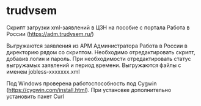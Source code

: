 # trudvsem

Скрипт загрузки xml-заявлений в ЦЗН на пособие с портала Работа в России (https://adm.trudvsem.ru/) 

Выгружаются заявления из АРМ Администратора Работа в России в директорию рядом со скриптом.
Необходимо отредактировать скрипт, добавив логин и пароль. При необходимости отредактировать статус выгружамых заявлений и период времени. Выгружаются файлы с именем jobless-xxxxxxx.xml


Под Windows проверена работоспособность под Cygwin (https://cygwin.com/install.html). При установке дополнительно установить пакет Curl
